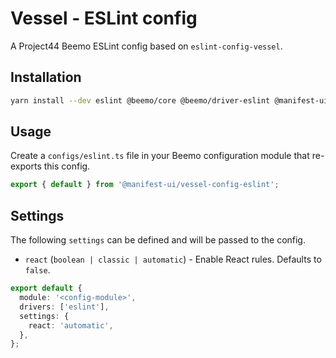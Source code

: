 # Vessel - ESLint config

A Project44 Beemo ESLint config based on `eslint-config-vessel`.

## Installation

```bash
yarn install --dev eslint @beemo/core @beemo/driver-eslint @manifest-ui/vessel-config-eslint
```

## Usage

Create a `configs/eslint.ts` file in your Beemo configuration module that re-exports this config.

```ts
export { default } from '@manifest-ui/vessel-config-eslint';
```

## Settings

The following `settings` can be defined and will be passed to the config.

- `react` (`boolean | classic | automatic`) - Enable React rules. Defaults to `false`.

```ts
export default {
  module: '<config-module>',
  drivers: ['eslint'],
  settings: {
    react: 'automatic',
  },
};
```
